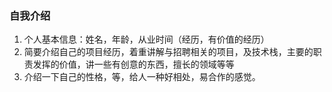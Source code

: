 ### 自我介绍

1. 个人基本信息：姓名，年龄，从业时间（经历，有价值的经历）
2. 简要介绍自己的项目经历，着重讲解与招聘相关的项目，及技术栈，主要的职责发挥的价值，讲一些有创意的东西，擅长的领域等等
3. 介绍一下自己的性格，等，给人一种好相处，易合作的感觉。